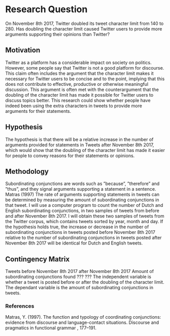 # Research Question
On November 8th 2017, Twitter doubled its tweet character limit from 140 to 280. Has doubling
the character limit caused Twitter users to provide more arguments supporting their opinions than
Twitter?
## Motivation
Twitter as a platform has a considerable impact on society on politics.
However, some people say that Twitter is not a good platform for discourse. This claim often
includes the argument that the character limit makes it necessary for Twitter users to be concise and
to the point, implying that this does not contribute to effective, productive or otherwise meaningful
discussion.
This argument is often met with the counterargument that the doubling of the character limit
has made it possible for Twitter users to discuss topics better. This research could show whether
people have indeed been using the extra characters in tweets to provide more arguments for their
statements.
## Hypothesis
The hypothesis is that there will be a relative increase in the number of arguments provided for
statements in Tweets after November 8th 2017, which would show that the doubling of the character
limit has made it easier for people to convey reasons for their statements or opinions.
## Methodology
Subordinating conjunctions are words such as ”because”, ”therefore” and ”thus”, and they signal
arguments supporting a statement in a sentence. Matras (1997) The rate of arguments supporting
statements in tweets can be determined by measuring the amount of subordinating conjunctions in
that tweet.
I will use a computer program to count the number of Dutch and English subordinating conjunctions, in two samples of tweets from before and after November 8th 2017. I will obtain these
two samples of tweets from the Twitter corpus, which contains tweets sorted by year, month and
day.
If the hypothesis holds true, the increase or decrease in the number of subordinating conjunctions
in tweets posted before November 8th 2017 relative to the number of subordinating conjunctions
in tweets posted after November 8th 2017 will be identical for Dutch and English tweets.
## Contingency Matrix
Tweets before November 8th 2017 after November 8th 2017
Amount of subordinating conjunctions found ??? ???
The independent variable is whether a tweet is posted before or after the doubling of the character limit. The dependant variable is the amount of subordinating conjunctions in tweets.
### References
Matras, Y. (1997). The function and typology of coordinating conjunctions: evidence from discourse
and language-contact situations. Discourse and pragmatics in functional grammar , 177–191.
